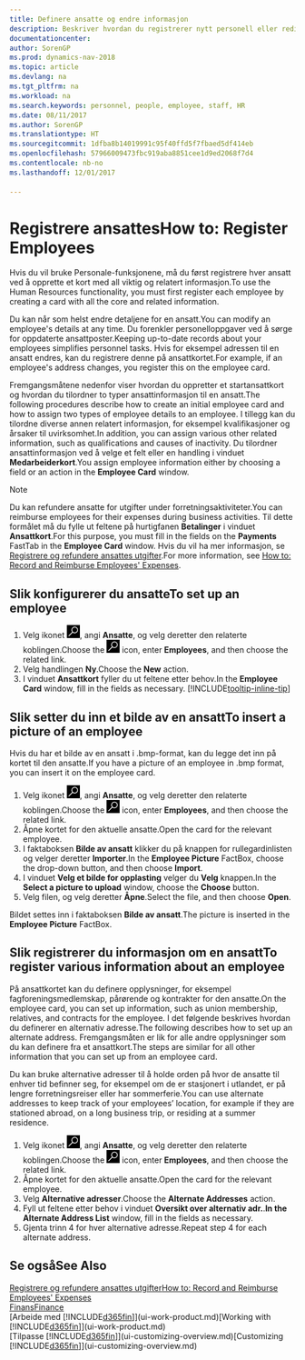 ```yaml
---
title: Definere ansatte og endre informasjon
description: Beskriver hvordan du registrerer nytt personell eller redigerer informasjon om eksisterende ansatte.
documentationcenter: 
author: SorenGP
ms.prod: dynamics-nav-2018
ms.topic: article
ms.devlang: na
ms.tgt_pltfrm: na
ms.workload: na
ms.search.keywords: personnel, people, employee, staff, HR
ms.date: 08/11/2017
ms.author: SorenGP
ms.translationtype: HT
ms.sourcegitcommit: 1dfba8b14019991c95f40ffd5f7fbaed5df414eb
ms.openlocfilehash: 57966009473fbc919aba8851cee1d9ed2068f7d4
ms.contentlocale: nb-no
ms.lasthandoff: 12/01/2017

---
```

# <a name="how-to-register-employees"></a><span data-ttu-id="14265-103">Registrere ansattes</span><span class="sxs-lookup"><span data-stu-id="14265-103">How to: Register Employees</span></span>
<span data-ttu-id="14265-104">Hvis du vil bruke Personale-funksjonene, må du først registrere hver ansatt ved å opprette et kort med all viktig og relatert informasjon.</span><span class="sxs-lookup"><span data-stu-id="14265-104">To use the Human Resources functionality, you must first register each employee by creating a card with all the core and related information.</span></span>

<span data-ttu-id="14265-105">Du kan når som helst endre detaljene for en ansatt.</span><span class="sxs-lookup"><span data-stu-id="14265-105">You can modify an employee's details at any time.</span></span> <span data-ttu-id="14265-106">Du forenkler personelloppgaver ved å sørge for oppdaterte ansattposter.</span><span class="sxs-lookup"><span data-stu-id="14265-106">Keeping up-to-date records about your employees simplifies personnel tasks.</span></span> <span data-ttu-id="14265-107">Hvis for eksempel adressen til en ansatt endres, kan du registrere denne på ansattkortet.</span><span class="sxs-lookup"><span data-stu-id="14265-107">For example, if an employee's address changes, you register this on the employee card.</span></span>

<span data-ttu-id="14265-108">Fremgangsmåtene nedenfor viser hvordan du oppretter et startansattkort og hvordan du tilordner to typer ansattinformasjon til en ansatt.</span><span class="sxs-lookup"><span data-stu-id="14265-108">The following procedures describe how to create an initial employee card and how to assign two types of employee details to an employee.</span></span> <span data-ttu-id="14265-109">I tillegg kan du tilordne diverse annen relatert informasjon, for eksempel kvalifikasjoner og årsaker til uvirksomhet.</span><span class="sxs-lookup"><span data-stu-id="14265-109">In addition, you can assign various other related information, such as qualifications and causes of inactivity.</span></span> <span data-ttu-id="14265-110">Du tilordner ansattinformasjon ved å velge et felt eller en handling i vinduet **Medarbeiderkort**.</span><span class="sxs-lookup"><span data-stu-id="14265-110">You assign employee information either by choosing a field or an action in the **Employee Card** window.</span></span>

> [!NOTE]  
> <span data-ttu-id="14265-111">Du kan refundere ansatte for utgifter under forretningsaktiviteter.</span><span class="sxs-lookup"><span data-stu-id="14265-111">You can reimburse employees for their expenses during business activities.</span></span> <span data-ttu-id="14265-112">Til dette formålet må du fylle ut feltene på hurtigfanen **Betalinger** i vinduet **Ansattkort**.</span><span class="sxs-lookup"><span data-stu-id="14265-112">For this purpose, you must fill in the fields on the **Payments** FastTab in the **Employee Card** window.</span></span> <span data-ttu-id="14265-113">Hvis du vil ha mer informasjon, se [Registrere og refundere ansattes utgifter](finance-how-record-reimburse-employee-expenses.md).</span><span class="sxs-lookup"><span data-stu-id="14265-113">For more information, see [How to: Record and Reimburse Employees' Expenses](finance-how-record-reimburse-employee-expenses.md).</span></span>

## <a name="to-set-up-an-employee"></a><span data-ttu-id="14265-114">Slik konfigurerer du ansatte</span><span class="sxs-lookup"><span data-stu-id="14265-114">To set up an employee</span></span>
1. <span data-ttu-id="14265-115">Velg ikonet ![Søk etter side eller rapport](media/ui-search/search_small.png "Søk etter side eller rapport"), angi **Ansatte**, og velg deretter den relaterte koblingen.</span><span class="sxs-lookup"><span data-stu-id="14265-115">Choose the ![Search for Page or Report](media/ui-search/search_small.png "Search for Page or Report icon") icon, enter **Employees**, and then choose the related link.</span></span>
2. <span data-ttu-id="14265-116">Velg handlingen **Ny**.</span><span class="sxs-lookup"><span data-stu-id="14265-116">Choose the **New** action.</span></span>
3. <span data-ttu-id="14265-117">I vinduet **Ansattkort** fyller du ut feltene etter behov.</span><span class="sxs-lookup"><span data-stu-id="14265-117">In the **Employee Card** window, fill in the fields as necessary.</span></span> [!INCLUDE[tooltip-inline-tip](includes/tooltip-inline-tip_md.md)]

## <a name="to-insert-a-picture-of-an-employee"></a><span data-ttu-id="14265-118">Slik setter du inn et bilde av en ansatt</span><span class="sxs-lookup"><span data-stu-id="14265-118">To insert a picture of an employee</span></span>
<span data-ttu-id="14265-119">Hvis du har et bilde av en ansatt i .bmp-format, kan du legge det inn på kortet til den ansatte.</span><span class="sxs-lookup"><span data-stu-id="14265-119">If you have a picture of an employee in .bmp format, you can insert it on the employee card.</span></span>

1. <span data-ttu-id="14265-120">Velg ikonet ![Søk etter side eller rapport](media/ui-search/search_small.png "Søk etter side eller rapport"), angi **Ansatte**, og velg deretter den relaterte koblingen.</span><span class="sxs-lookup"><span data-stu-id="14265-120">Choose the ![Search for Page or Report](media/ui-search/search_small.png "Search for Page or Report icon") icon, enter **Employees**, and then choose the related link.</span></span>
2. <span data-ttu-id="14265-121">Åpne kortet for den aktuelle ansatte.</span><span class="sxs-lookup"><span data-stu-id="14265-121">Open the card for the relevant employee.</span></span>
3. <span data-ttu-id="14265-122">I faktaboksen **Bilde av ansatt** klikker du på knappen for rullegardinlisten og velger deretter **Importer**.</span><span class="sxs-lookup"><span data-stu-id="14265-122">In the **Employee Picture** FactBox, choose the drop-down button, and then choose **Import**.</span></span>
4. <span data-ttu-id="14265-123">I vinduet **Velg et bilde for opplasting** velger du **Velg** knappen.</span><span class="sxs-lookup"><span data-stu-id="14265-123">In the **Select a picture to upload** window, choose the **Choose** button.</span></span>
5. <span data-ttu-id="14265-124">Velg filen, og velg deretter **Åpne**.</span><span class="sxs-lookup"><span data-stu-id="14265-124">Select the file, and then choose **Open**.</span></span>

<span data-ttu-id="14265-125">Bildet settes inn i faktaboksen **Bilde av ansatt**.</span><span class="sxs-lookup"><span data-stu-id="14265-125">The picture is inserted in the **Employee Picture** FactBox.</span></span>

## <a name="to-register-various-information-about-an-employee"></a><span data-ttu-id="14265-126">Slik registrerer du informasjon om en ansatt</span><span class="sxs-lookup"><span data-stu-id="14265-126">To register various information about an employee</span></span>
<span data-ttu-id="14265-127">På ansattkortet kan du definere opplysninger, for eksempel fagforeningsmedlemskap, pårørende og kontrakter for den ansatte.</span><span class="sxs-lookup"><span data-stu-id="14265-127">On the employee card, you can set up information, such as union membership, relatives, and contracts for the employee.</span></span> <span data-ttu-id="14265-128">I det følgende beskrives hvordan du definerer en alternativ adresse.</span><span class="sxs-lookup"><span data-stu-id="14265-128">The following describes how to set up an alternate address.</span></span> <span data-ttu-id="14265-129">Fremgangsmåten er lik for alle andre opplysninger som du kan definere fra et ansattkort.</span><span class="sxs-lookup"><span data-stu-id="14265-129">The steps are similar for all other information that you can set up from an employee card.</span></span>

<span data-ttu-id="14265-130">Du kan bruke alternative adresser til å holde orden på hvor de ansatte til enhver tid befinner seg, for eksempel om de er stasjonert i utlandet, er på lengre forretningsreiser eller har sommerferie.</span><span class="sxs-lookup"><span data-stu-id="14265-130">You can use alternate addresses to keep track of your employees’ location, for example if they are stationed abroad, on a long business trip, or residing at a summer residence.</span></span>

1. <span data-ttu-id="14265-131">Velg ikonet ![Søk etter side eller rapport](media/ui-search/search_small.png "Søk etter side eller rapport"), angi **Ansatte**, og velg deretter den relaterte koblingen.</span><span class="sxs-lookup"><span data-stu-id="14265-131">Choose the ![Search for Page or Report](media/ui-search/search_small.png "Search for Page or Report icon") icon, enter **Employees**, and then choose the related link.</span></span>
2. <span data-ttu-id="14265-132">Åpne kortet for den aktuelle ansatte.</span><span class="sxs-lookup"><span data-stu-id="14265-132">Open the card for the relevant employee.</span></span>
3. <span data-ttu-id="14265-133">Velg **Alternative adresser**.</span><span class="sxs-lookup"><span data-stu-id="14265-133">Choose the **Alternate Addresses** action.</span></span>
4. <span data-ttu-id="14265-134">Fyll ut feltene etter behov i vinduet **Oversikt over alternativ adr.**.</span><span class="sxs-lookup"><span data-stu-id="14265-134">**In the Alternate Address List** window, fill in the fields as necessary.</span></span>
5. <span data-ttu-id="14265-135">Gjenta trinn 4 for hver alternative adresse.</span><span class="sxs-lookup"><span data-stu-id="14265-135">Repeat step 4 for each alternate address.</span></span>

## <a name="see-also"></a><span data-ttu-id="14265-136">Se også</span><span class="sxs-lookup"><span data-stu-id="14265-136">See Also</span></span>
[<span data-ttu-id="14265-137">Registrere og refundere ansattes utgifter</span><span class="sxs-lookup"><span data-stu-id="14265-137">How to: Record and Reimburse Employees' Expenses</span></span>](finance-how-record-reimburse-employee-expenses.md)  
[<span data-ttu-id="14265-138">Finans</span><span class="sxs-lookup"><span data-stu-id="14265-138">Finance</span></span>](finance.md)  
<span data-ttu-id="14265-139">[Arbeide med [!INCLUDE[d365fin](includes/d365fin_md.md)]](ui-work-product.md)</span><span class="sxs-lookup"><span data-stu-id="14265-139">[Working with [!INCLUDE[d365fin](includes/d365fin_md.md)]](ui-work-product.md)</span></span>  
<span data-ttu-id="14265-140">[Tilpasse [!INCLUDE[d365fin](includes/d365fin_md.md)]](ui-customizing-overview.md)</span><span class="sxs-lookup"><span data-stu-id="14265-140">[Customizing [!INCLUDE[d365fin](includes/d365fin_md.md)]](ui-customizing-overview.md)</span></span>

